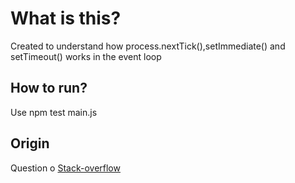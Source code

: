 # What is this?
Created to understand how process.nextTick(),setImmediate() 
and setTimeout() works in the event loop

## How to run?
Use npm test main.js

## Origin
  Question o [Stack-overflow](https://stackoverflow.com/questions/15349733/setimmediate-vs-nexttick)
